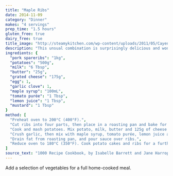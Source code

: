 ```yaml
---
title: "Maple Ribs"
date: 2014-11-09
category: "Dinner"
makes: "4 servings"
prep_time: "1.5 hours"
gluten_free: true
dairy_free: true
title_image: "http://steamykitchen.com/wp-content/uploads/2011/05/Cayenne-Cinnamon-Ribs-Maple-Glaze-Recipe-6744.jpg"
description: "This unsual combination is surprisingly delicious and wonderfully filling."
ingredients: {
  "pork spareribs": "1kg",
  "potatoes": "500g",
  "milk": "6 Tbsp",
  "butter": "25g",
  "grated cheese": "175g",
  "egg": 1,
  "garlic clove": 1,
  "maple syrup": "100mL",
  "tomato purée": "1 Tbsp",
  "lemon juice": "1 Tbsp",
  "mustard": "1 Tbsp"
}
method: [
  "Preheat oven to 200°C (400°F).",
  "Cut ribs into four parts, then place in a roasting pan and bake for 20 minutes, turning once.",
  "Cook and mash potatoes. Mix potato, milk, butter and 125g of cheese (reserving 50g for garnish) together. Spoon into a well-greased muffin pan. Top with remaining cheese.",
  "Crush garlic, then mix with maple syrup, tomato purée, lemon juice and mustard.",
  "Drain fat from roasting pan, and pour sauce over ribs.",
  "Reduce oven to 180°C (350°F). Cook potato cakes and ribs for a further 30 minutes, until potato is golden, and ribs are tender and glazed."
]
source_text: "1000 Recipe Cookbook, by Isabelle Barrett and Jane Harrop"
---
```

Add a selection of vegetables for a full home-cooked meal.
